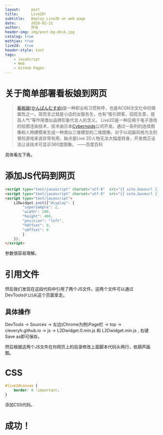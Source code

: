```yaml
---
layout:     post
title:      Live2D!
subtitle:   Deploy Live2D on web page
date:       2020-02-21
author:     炸毛
header-img: img/post-bg-desk.jpg
catalog: true
mathjax: true
live2d:  true
header-style: text
tags:
    - JavaScript
    - Web
    - GitHub Pages
---
```


# 关于简单部署看板娘到网页

> [看板娘(かんばんむすめ)](https://baike.baidu.com/item/%E7%9C%8B%E6%9D%BF%E5%A8%98/2581794?fr=aladdin)是一种职业和习惯称呼，也是ACGN次文化中的萌属性之一。简而言之就是小店的女服务生，也有“吸引顾客，招揽生意，提高人气”等作用类似品牌形象代言人的含义。
> Live2D是一种应用于电子游戏的绘图渲染技术，技术由日本[Cybernoids](https://www.live2d.com/)公司开发。通过一系列的连续图像和人物建模来生成一种类似三维模型的二维图像，对于以动画风格为主的冒险游戏来说非常有用，缺点是Live 2D人物无法大幅度转身，开发商正设法让该技术可显示360度图像。
> ——百度百科

具体看左下角。

# 添加JS代码到网页

```html
<script type="text/javascript" charset="utf-8"  src="{{ site.baseurl }}/js/L2Dwidget.0.min.js"></script>
<script type="text/javascript" charset="utf-8"  src="{{ site.baseurl }}/js/L2Dwidget.min.js"></script>
<script type="text/javascript">
    L2Dwidget.init({"display": {
        "superSample": 2,
        "width": 200,
        "height": 400,
        "position": "left",
        "hOffset": 0,
        "vOffset": 0
        }
    });
</script>
```
参数很容易理解。

# 引用文件
然后我们发现在这段代码中引用了两个JS文件。这两个文件可以通过DevTools(`F12`)从这个页面拿走。

## 具体操作
DevTools -> Sources -> 左边(Chrome为例)Page栏 -> top -> cleveryh.github.io -> js -> L2Dwidget.0.min.js 和 L2Dwidget.min.js , 右键Save as即可保存。

然后根据这两个JS文件在你网页上的目录修改上面脚本代码头两行，依葫芦画瓢。

# CSS

```css
#live2dcanvas {
    border: 0 !important;
}
```
添加CSS代码。

# 成功！